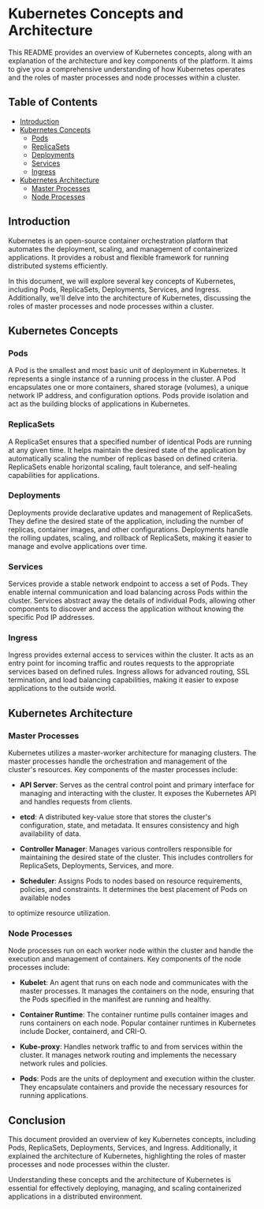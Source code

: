 # Kubernetes Concepts and Architecture

This README provides an overview of Kubernetes concepts, along with an explanation of the architecture and key components of the platform. It aims to give you a comprehensive understanding of how Kubernetes operates and the roles of master processes and node processes within a cluster.

## Table of Contents

- [Introduction](#introduction)
- [Kubernetes Concepts](#kubernetes-concepts)
  - [Pods](#pods)
  - [ReplicaSets](#replicasets)
  - [Deployments](#deployments)
  - [Services](#services)
  - [Ingress](#ingress)
- [Kubernetes Architecture](#kubernetes-architecture)
  - [Master Processes](#master-processes)
  - [Node Processes](#node-processes)

## Introduction

Kubernetes is an open-source container orchestration platform that automates the deployment, scaling, and management of containerized applications. It provides a robust and flexible framework for running distributed systems efficiently.

In this document, we will explore several key concepts of Kubernetes, including Pods, ReplicaSets, Deployments, Services, and Ingress. Additionally, we'll delve into the architecture of Kubernetes, discussing the roles of master processes and node processes within a cluster.

## Kubernetes Concepts

### Pods

A Pod is the smallest and most basic unit of deployment in Kubernetes. It represents a single instance of a running process in the cluster. A Pod encapsulates one or more containers, shared storage (volumes), a unique network IP address, and configuration options. Pods provide isolation and act as the building blocks of applications in Kubernetes.

### ReplicaSets

A ReplicaSet ensures that a specified number of identical Pods are running at any given time. It helps maintain the desired state of the application by automatically scaling the number of replicas based on defined criteria. ReplicaSets enable horizontal scaling, fault tolerance, and self-healing capabilities for applications.

### Deployments

Deployments provide declarative updates and management of ReplicaSets. They define the desired state of the application, including the number of replicas, container images, and other configurations. Deployments handle the rolling updates, scaling, and rollback of ReplicaSets, making it easier to manage and evolve applications over time.

### Services

Services provide a stable network endpoint to access a set of Pods. They enable internal communication and load balancing across Pods within the cluster. Services abstract away the details of individual Pods, allowing other components to discover and access the application without knowing the specific Pod IP addresses.

### Ingress

Ingress provides external access to services within the cluster. It acts as an entry point for incoming traffic and routes requests to the appropriate services based on defined rules. Ingress allows for advanced routing, SSL termination, and load balancing capabilities, making it easier to expose applications to the outside world.

## Kubernetes Architecture

### Master Processes

Kubernetes utilizes a master-worker architecture for managing clusters. The master processes handle the orchestration and management of the cluster's resources. Key components of the master processes include:

- **API Server**: Serves as the central control point and primary interface for managing and interacting with the cluster. It exposes the Kubernetes API and handles requests from clients.

- **etcd**: A distributed key-value store that stores the cluster's configuration, state, and metadata. It ensures consistency and high availability of data.

- **Controller Manager**: Manages various controllers responsible for maintaining the desired state of the cluster. This includes controllers for ReplicaSets, Deployments, Services, and more.

- **Scheduler**: Assigns Pods to nodes based on resource requirements, policies, and constraints. It determines the best placement of Pods on available nodes

to optimize resource utilization.

### Node Processes

Node processes run on each worker node within the cluster and handle the execution and management of containers. Key components of the node processes include:

- **Kubelet**: An agent that runs on each node and communicates with the master processes. It manages the containers on the node, ensuring that the Pods specified in the manifest are running and healthy.

- **Container Runtime**: The container runtime pulls container images and runs containers on each node. Popular container runtimes in Kubernetes include Docker, containerd, and CRI-O.

- **Kube-proxy**: Handles network traffic to and from services within the cluster. It manages network routing and implements the necessary network rules and policies.

- **Pods**: Pods are the units of deployment and execution within the cluster. They encapsulate containers and provide the necessary resources for running applications.

## Conclusion

This document provided an overview of key Kubernetes concepts, including Pods, ReplicaSets, Deployments, Services, and Ingress. Additionally, it explained the architecture of Kubernetes, highlighting the roles of master processes and node processes within the cluster.

Understanding these concepts and the architecture of Kubernetes is essential for effectively deploying, managing, and scaling containerized applications in a distributed environment.